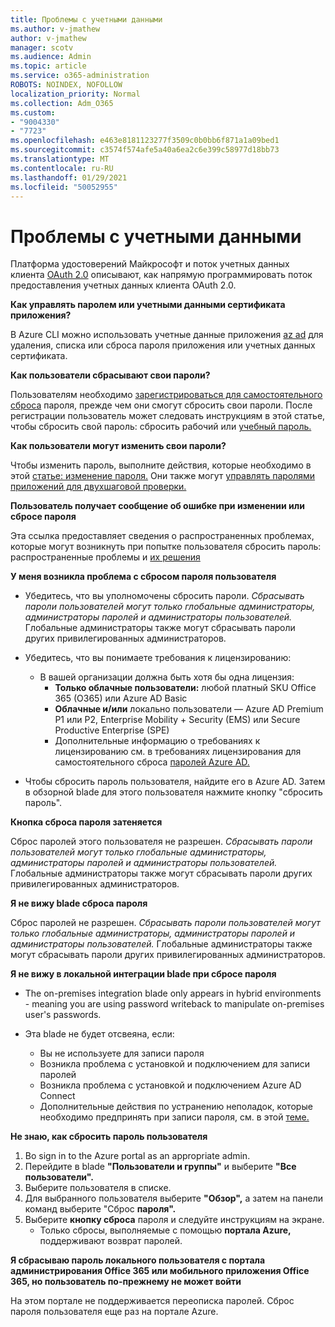```yaml
---
title: Проблемы с учетными данными
ms.author: v-jmathew
author: v-jmathew
manager: scotv
ms.audience: Admin
ms.topic: article
ms.service: o365-administration
ROBOTS: NOINDEX, NOFOLLOW
localization_priority: Normal
ms.collection: Adm_O365
ms.custom:
- "9004330"
- "7723"
ms.openlocfilehash: e463e8181123277f3509c0b0bb6f871a1a09bed1
ms.sourcegitcommit: c3574f574afe5a40a6ea2c6e399c58977d18bb73
ms.translationtype: MT
ms.contentlocale: ru-RU
ms.lasthandoff: 01/29/2021
ms.locfileid: "50052955"
---
```

# <a name="issues-with-credentials"></a>Проблемы с учетными данными

Платформа удостоверений Майкрософт и поток учетных данных клиента [OAuth 2.0](https://docs.microsoft.com/azure/active-directory/develop/v2-oauth2-client-creds-grant-flow) описывают, как напрямую программировать поток предоставления учетных данных клиента OAuth 2.0.

**Как управлять паролем или учетными данными сертификата приложения?**

В Azure CLI можно использовать учетные данные приложения [az ad](https://docs.microsoft.com/cli/azure/ad/app/credential) для удаления, списка или сброса пароля приложения или учетных данных сертификата.

**Как пользователи сбрасывают свои пароли?**

Пользователям необходимо [зарегистрироваться для самостоятельного сброса](https://docs.microsoft.com/azure/active-directory/user-help/active-directory-passwords-reset-register) пароля, прежде чем они смогут сбросить свои пароли. После регистрации пользователь может следовать инструкциям в этой статье, чтобы сбросить свой пароль: сбросить рабочий или [учебный пароль.](https://docs.microsoft.com/azure/active-directory/user-help/user-help-reset-password#how-to-reset-or-unlock-your-password-for-a-work-or-school-account)

**Как пользователи могут изменить свои пароли?**

Чтобы изменить пароль, выполните действия, которые необходимо в этой [статье: изменение пароля.](https://docs.microsoft.com/azure/active-directory/user-help/user-help-reset-password#how-to-change-your-password)
Они также могут [управлять паролями приложений для двухшаговой проверки.](https://docs.microsoft.com/azure/active-directory/user-help/multi-factor-authentication-end-user-app-passwords)

**Пользователь получает сообщение об ошибке при изменении или сбросе пароля**

Эта ссылка предоставляет сведения о распространенных проблемах, которые могут возникнуть при попытке пользователя сбросить пароль: распространенные проблемы и [их решения](https://docs.microsoft.com/azure/active-directory/user-help/user-help-reset-password#common-problems-and-their-solutions)

**У меня возникла проблема с сбросом пароля пользователя**

- Убедитесь, что вы уполномочены сбросить пароли. *Сбрасывать пароли пользователей могут только глобальные администраторы, администраторы паролей и администраторы пользователей.* Глобальные администраторы также могут сбрасывать пароли других привилегированных администраторов.

- Убедитесь, что вы понимаете требования к лицензированию:

  - В вашей организации должна быть хотя бы одна лицензия:
    - **Только облачные пользователи:** любой платный SKU Office 365 (O365) или Azure AD Basic
    - **Облачные и/или** локально пользователи — Azure AD Premium P1 или P2, Enterprise Mobility + Security (EMS) или Secure Productive Enterprise (SPE)
    - Дополнительные информацию о требованиях к лицензированию см. в требованиях лицензирования для самостоятельного сброса [паролей Azure AD.](https://docs.microsoft.com/azure/active-directory/active-directory-passwords-licensing)
- Чтобы сбросить пароль пользователя, найдите его в Azure AD. Затем в обзорной blade для этого пользователя нажмите кнопку "сбросить пароль".

**Кнопка сброса пароля затеняется**

Сброс паролей этого  пользователя не разрешен. *Сбрасывать пароли пользователей могут только глобальные администраторы, администраторы паролей и администраторы пользователей.* Глобальные администраторы также могут сбрасывать пароли других привилегированных администраторов.

**Я не вижу blade сброса пароля**

Сброс паролей не разрешен. *Сбрасывать пароли пользователей могут только глобальные администраторы, администраторы паролей и администраторы пользователей.* Глобальные администраторы также могут сбрасывать пароли других привилегированных администраторов.

**Я не вижу в локальной интеграции blade при сбросе пароля**

- The on-premises integration blade only appears in hybrid environments - meaning you are using password writeback to manipulate on-premises user's passwords.

- Эта blade не будет отсвеяна, если:

  - Вы не используете для записи пароля
  - Возникла проблема с установкой и подключением для записи паролей
  - Возникла проблема с установкой и подключением Azure AD Connect
  - Дополнительные действия по устранению неполадок, которые необходимо предпринять при записи пароля, см. в этой [теме.](https://docs.microsoft.com/azure/active-directory/authentication/troubleshoot-sspr-writeback)

**Не знаю, как сбросить пароль пользователя**

1. Во sign in to the Azure portal as an appropriate admin.
2. Перейдите в blade **"Пользователи и группы"** и выберите **"Все пользователи".**
3. Выберите пользователя в списке.
4. Для выбранного пользователя выберите **"Обзор",** а затем на панели команд выберите "Сброс **пароля".**
5. Выберите **кнопку сброса** пароля и следуйте инструкциям на экране.
    - Только сбросы, выполняемые с помощью **портала Azure,** поддерживают возврат паролей.

**Я сбрасываю пароль локального пользователя с портала администрирования Office 365 или мобильного приложения Office 365, но пользователь по-прежнему не может войти**

На этом портале не поддерживается переописка паролей. Сброс пароля пользователя еще раз на портале Azure.
